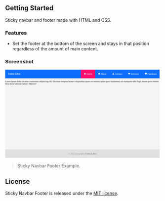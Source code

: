 ## Getting Started
Sticky navbar and footer made with HTML and CSS.

### Features

- Set the footer at the bottom of the screen and stays in that position regardless of the amount of main content.

### Screenshot

[![](https://github.com/codexlibra/sticky-navbar-footer/blob/master/screenshot/sticky_navbar_footer_example.png)](https://github.com/codexlibra/sticky-navbar-footer/blob/master/screenshot/sticky_navbar_footer_example.png "Sticky Navbar Footer Example")

> Sticky Navbar Footer Example.

## License
Sticky Navbar Footer is released under the [MIT license](https://github.com/codexlibra/sticky-navbar-footer/blob/master/LICENSE).
